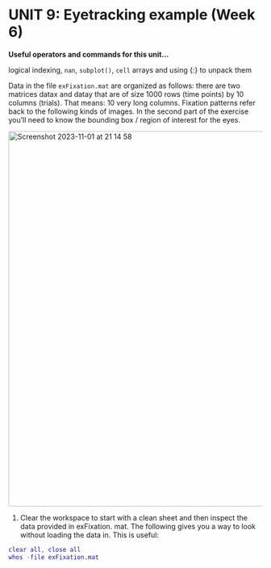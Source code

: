 #  UNIT 9: Eyetracking example (Week 6)

**Useful operators and commands for this unit...**

logical indexing, ``nan``, ``subplot()``, ``cell`` arrays and using {:} to unpack them

Data in the file ``exFixation.mat`` are organized as follows: there are two matrices datax and datay that are of size 1000 rows (time points) by 10 columns (trials). That means: 10 very long columns. Fixation patterns refer back to the following kinds of images. In the second part of the exercise you’ll need to know the bounding box / region of interest for the eyes.

<img width="744" alt="Screenshot 2023-11-01 at 21 14 58" src="https://github.com/scholesy1982/learningMatlabFromDenis/assets/146671875/b8ca3631-0c7a-4741-a5e8-a75d8c6fa39e">

1. Clear the workspace to start with a clean sheet and then inspect the data provided in exFixation.
mat. The following gives you a way to look without loading the data in. This is useful:
```matlab
clear all, close all
whos -file exFixation.mat
```
